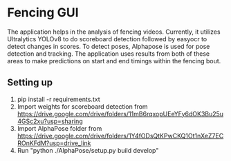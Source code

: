 # Fencing GUI
The application helps in the analysis of fencing videos. Currently, it utilizes Ultralytics YOLOv8 to do scoreboard detection followed by easyocr to detect changes in scores. To detect poses, Alphapose is used for pose detection and tracking. The application uses results from both of these areas to make predictions on start and end timings within the fencing bout.

## Setting up

1. pip install -r requirements.txt
2. Import weights for scoreboard detection from https://drive.google.com/drive/folders/11mB6rqxopUEeYFy6dOK3Bu25u4GSc2xu?usp=sharing
3. Import AlphaPose folder from https://drive.google.com/drive/folders/1Y4fODsQtKPwCKQ1Ot1nXeZ7ECROnKFdM?usp=drive_link 
4. Run "python ./AlphaPose/setup.py build develop"